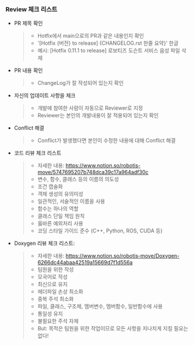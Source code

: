 

### Review 체크 리스트
* PR 제목 확인 
  > * Hotfix에서 main으로의 PR과 같은 내용인지 확인
  > * '[Hotfix {버전} to release] {CHANGELOG.rst 한줄 요약}' 한글
  > * 예시: [Hotfix 0.11.1 to release] 로보티즈 도슨트 서비스 음성 파일 삭제

* PR 내용 확인
  > * ChangeLog가 잘 작성되어 있는지 확인 

* 자신의 업데이트 사항을 체크
  > * 개발에 참여한 사람이 자동으로 Reviewer로 지정
  > * Reviewer는 본인의 개발내용이 잘 적용되어 있는지 확인

* Conflict 해결
  > * Conflict가 발생했다면 본인이 수정한 내용에 대해 Conflict 해결

* 코드 리뷰 체크 리스트
  > * 자세한 내용: https://www.notion.so/robotis-move/5747695207b748dca39c17a964adf30c
  > * 변수, 함수, 클래스 등의 이름의 의도성
  > * 조건 캡술화
  > * 객체 생성의 유의미성
  > * 일관적인, 서술적인 이름을 사용
  > * 함수는 하나의 역할
  > * 클래스 단일 책임 원칙
  > * 옳바른 예외처리 사용
  > * 코딩 스타일 가이드 준수 (C++, Python, ROS, CUDA 등)

* Doxygen 리뷰 체크 리스트:
  > * 자세한 내용: https://www.notion.so/robotis-move/Doxygen-6266dc44abaa42519a15669d7f1d556a
  > * 팀원을 위한 작성
  > * 모국어로 작성
  > * 최신으로 유지
  > * 헤더파일 손상 최소화
  > * 중복 주석 최소화
  > * 파일, 클래스, 구조체, 멤버변수, 멤버함수, 일반함수에 사용
  > * 통일성 유지
  > * 불필요한 주석 자제
  > * But: 목적은 팀원을 위한 작업이므로 모든 사항을 지나치게 지킬 필요는 없다!
